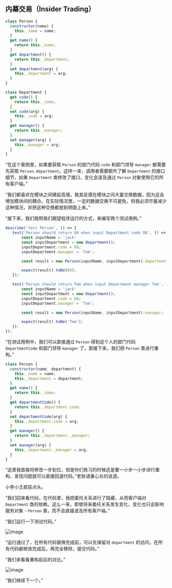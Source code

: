 ## 内幕交易（Insider Trading）

```js
class Person {
  constructor(name) {
    this._name = name;
  }
  get name() {
    return this._name;
  }
  get department() {
    return this._department;
  }
  set department(arg) {
    this._department = arg;
  }
}

class Department {
  get code() {
    return this._code;
  }
  set code(arg) {
    this._code = arg;
  }
  get manager() {
    return this._manager;
  }
  set manager(arg) {
    this._manager = arg;
  }
}
```

“在这个案例里，如果要获取 `Person` 的部门代码 `code` 和部门领导 `manager` 都需要先获取 `Person.department`。这样一来，调用者需要额外了解 `Department` 的接口细节，如果 `Department` 类修改了接口，变化会波及通过 `Person` 对象使用它的所有客户端。”

“我们都喜欢在模块之间建起高墙，极其反感在模块之间大量交换数据，因为这会增加模块间的耦合。在实际情况里，一定的数据交换不可避免，但我必须尽量减少这种情况，并把这种交换都放到明面上来。”

“接下来，我们按照我们期望程序运行的方式，来编写两个测试用例。”

```js
describe('test Person', () => {
   test('Person should return 88 when input Department code 88', () => {
       const inputName = 'jack'
       const inputDepartment = new Department();
       inputDepartment.code = 88;
       inputDepartment.manager = 'Tom';

       const result = new Person(inputName, inputDepartment).departmentCode;

       expect(result).toBe(88);
   });

   test('Person should return Tom when input Department manager Tom', () => {
       const inputName = 'jack'
       const inputDepartment = new Department();
       inputDepartment.code = 88;
       inputDepartment.manager = 'Tom';

       const result = new Person(inputName, inputDepartment).manager;

       expect(result).toBe('Tom');
   });
});
```

“在测试用例中，我们可以直接通过 `Person` 得到这个人的部门代码 `departmentCode` 和部门领导 `manager` 了，那接下来，我们把 `Person` 类进行重构。”

```js
class Person {
  constructor(name, department) {
    this._name = name;
    this._department = department;
  }
  get name() {
    return this._name;
  }
  get departmentCode() {
    return this._department.code;
  }
  set departmentCode(arg) {
    this._department.code = arg;
  }
  get manager() {
    return this._department._manager;
  }
  set manager(arg) {
    this._department._manager = arg;
  }
}
```

“这里我直接将修改一步到位，但是你们练习的时候还是要一小步一小步进行重构，发现问题就可以直接回退代码。”老耿语重心长的说道。

小李小王疯狂点头。

“我们回来看代码，在代码里，我把委托关系进行了隐藏，从而客户端对 `Department` 类的依赖。这么一来，即使将来委托关系发生变化，变化也只会影响服务对象 - `Person` 类，而不会直接波及所有客户端。”

“我们运行一下测试代码。”

![image](http://shadows-mall.oss-cn-shenzhen.aliyuncs.com/images/assets/common/Xnip2021-06-13_08-43-55.jpg)

“运行通过了，在所有代码替换完成前，可以先保留对 `department` 的访问，在所有代码都修改完成后，再完全移除，提交代码。”

“我们来看看重构前后的对比。”

![image](http://shadows-mall.oss-cn-shenzhen.aliyuncs.com/images/assets/common/Xnip2021-06-14_10-01-47.jpg)

“我们继续下一个。”